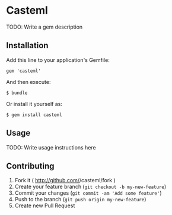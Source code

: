 # Casteml

TODO: Write a gem description

## Installation

Add this line to your application's Gemfile:

    gem 'casteml'

And then execute:

    $ bundle

Or install it yourself as:

    $ gem install casteml

## Usage

TODO: Write usage instructions here

## Contributing

1. Fork it ( http://github.com/<my-github-username>/casteml/fork )
2. Create your feature branch (`git checkout -b my-new-feature`)
3. Commit your changes (`git commit -am 'Add some feature'`)
4. Push to the branch (`git push origin my-new-feature`)
5. Create new Pull Request
